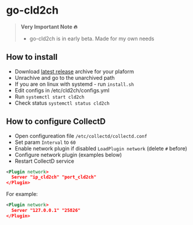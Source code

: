 go-cld2ch
===================

> **Very Important Note :fire:**
> 
> - go-cld2ch is in early beta. Made for my own needs


How to install
-------------
 - Download [<i class="icon-upload"></i> latest release](#publish-a-document) archive for your plaform
 - Unrachive and go to the unarchived path
 - If you are on linux with systemd - run `install.sh`
 - Edit configs in /etc/cld2ch/configs.yml
 - Run `systemctl start cld2ch`
 - Check status `systemctl status cld2ch`


How to configure CollectD
-------------
 - Open configureation file `/etc/collectd/collectd.conf`
 - Set param `Interval` to `60`
 - Enable network plugin if disabled `LoadPlugin network` (delete `#` before)
 - Configure network plugin (examples below)
 - Restart CollectD service
```xml
<Plugin network>
  Server "ip_cld2ch" "port_cld2ch"
</Plugin>
```
For example:
```xml
<Plugin network>
  Server "127.0.0.1" "25826"
</Plugin>
```
